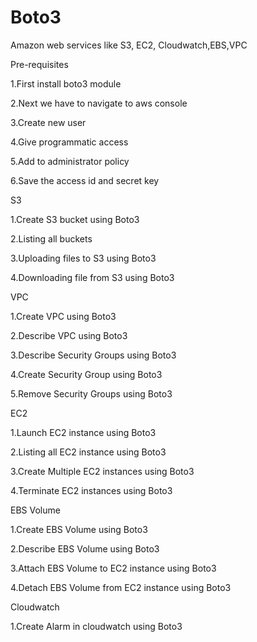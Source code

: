 # Boto3

Amazon web services like S3, EC2, Cloudwatch,EBS,VPC


Pre-requisites

1.First install boto3 module

2.Next we have to navigate to aws console

3.Create new user

4.Give programmatic access

5.Add to administrator policy

6.Save the access id and secret key


S3

1.Create S3 bucket using Boto3

2.Listing all buckets

3.Uploading files to S3 using Boto3

4.Downloading file from S3 using Boto3


VPC

1.Create VPC using Boto3

2.Describe VPC using Boto3

3.Describe Security Groups using Boto3

4.Create Security Group using Boto3

5.Remove Security Groups using Boto3


EC2

1.Launch EC2 instance using Boto3

2.Listing all EC2 instance using Boto3

3.Create Multiple EC2 instances using Boto3

4.Terminate EC2 instances using Boto3


EBS Volume

1.Create EBS Volume using Boto3

2.Describe EBS Volume using Boto3

3.Attach EBS Volume to EC2 instance using Boto3

4.Detach EBS Volume from EC2 instance using Boto3


Cloudwatch

1.Create Alarm in cloudwatch using Boto3
